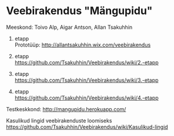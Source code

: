 Veebirakendus "Mängupidu"
===============

Meeskond: Toivo Alp, Aigar Antson, Allan Tsakuhhin

1. etapp  
Prototüüp:
http://allantsakuhhin.wix.com/veebirakendus

2. etapp  
https://github.com/Tsakuhhin/Veebirakendus/wiki/2.-etapp  
  
3. etapp  
https://github.com/Tsakuhhin/Veebirakendus/wiki/3.-etapp  
 
4. etapp  
https://github.com/Tsakuhhin/Veebirakendus/wiki/4.-etapp  
  
  
Testkeskkond: 
http://mangupidu.herokuapp.com/ 

Kasulikud lingid veebirakenduste loomiseks  
https://github.com/Tsakuhhin/Veebirakendus/wiki/Kasulikud-lingid


